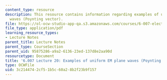 ```yaml
---
content_type: resource
description: This resource contains information regarding examples of uniform EM plane
  waves (Poynting vector).
file: https://ol-ocw-studio-app-qa.s3.amazonaws.com/courses/6-007-electromagnetic-energy-from-motors-to-lasers-spring-2011/3c2144742cf51b5c60a28b2f23b9f157_MIT6_007S11_lec20.pdf
file_type: application/pdf
learning_resource_types:
- Lecture Notes
parent_title: Lecture Notes
parent_type: CourseSection
parent_uid: 95875286-a9a2-6136-23ed-137d8e2aa90d
resourcetype: Document
title: '6.007 Lecture 20: Examples of uniform EM plane waves (Poynting vector)'
type: OCWFile
uid: 3c214474-2cf5-1b5c-60a2-8b2f23b9f157
---
```

